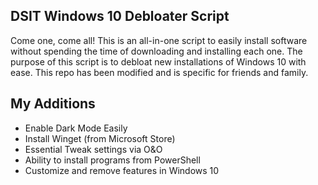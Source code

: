 ## DSIT Windows 10 Debloater Script
Come one, come all! This is an all-in-one script to easily install software without spending the time of downloading and installing each one. The purpose of this script is to debloat new installations of Windows 10 with ease. This repo has been modified and is specific for friends and family. 

## My Additions

- Enable Dark Mode Easily
- Install Winget (from Microsoft Store)
- Essential Tweak settings via O&O
- Ability to install programs from PowerShell
- Customize and remove features in Windows 10
